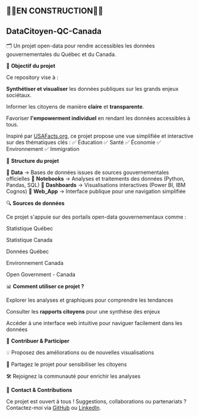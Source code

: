 <h2>🚧🚧EN CONSTRUCTION🚧🚧</h2>
<h2>DataCitoyen-QC-Canada</h2>

🗂 Un projet open-data pour rendre accessibles les données gouvernementales du Québec et du Canada.

📌 **Objectif du projet**

Ce repository vise à :

**Synthétiser et visualiser** les données publiques sur les grands enjeux sociétaux.

Informer les citoyens de manière **claire** et **transparente**.

Favoriser **l'empowerment individuel** en rendant les données accessibles à tous.

Inspiré par [USAFacts.org](https://usafacts.org/), ce projet propose une vue simplifiée et interactive sur des thématiques clés : 
✅ Éducation ✅ Santé ✅ Économie ✅ Environnement ✅ Immigration 

🎯 **Structure du projet**

📁 **Data** → Bases de données issues de sources gouvernementales officielles 📁 **Notebooks** → Analyses et traitements des données (Python, Pandas, SQL) 📁 **Dashboards** → Visualisations interactives (Power BI, IBM Cognos) 📁 **Web_App** → Interface publique pour une navigation simplifiée

🔍 **Sources de données**

Ce projet s'appuie sur des portails open-data gouvernementaux comme :

Statistique Québec

Statistique Canada

Données Québec

Environnement Canada

Open Government - Canada

📊 **Comment utiliser ce projet ?**

Explorer les analyses et graphiques pour comprendre les tendances

Consulter les **rapports citoyens** pour une synthèse des enjeux

Accéder à une interface web intuitive pour naviguer facilement dans les données

🚀 **Contribuer & Participer**

💡 Proposez des améliorations ou de nouvelles visualisations

🔗 Partagez le projet pour sensibiliser les citoyens

🛠 Rejoignez la communauté pour enrichir les analyses

💬 **Contact & Contributions**

Ce projet est ouvert à tous ! Suggestions, collaborations ou partenariats ? Contactez-moi via [GitHub](https://github.com/MagaliTrueAnalytics/) ou [LinkedIn](https://www.linkedin.com/in/magalitrueanalytics/).
